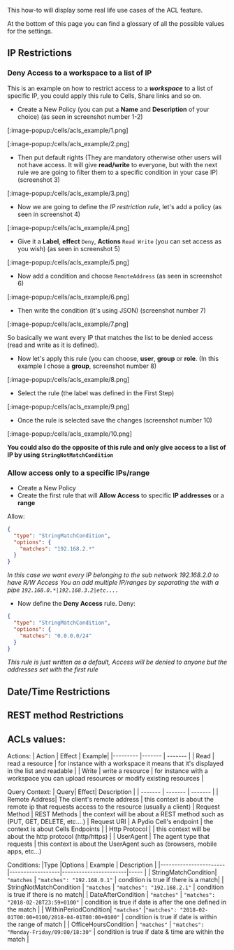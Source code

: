 This how-to will display some real life use cases of the ACL feature.

At the bottom of this page you can find a glossary of all the possible values for the settings.

## IP Restrictions

### Deny Access to a workspace to a list of IP

This is an example on how to restrict access to a **_workspace_** to a list of specific IP,
you could apply this rule to Cells, Share links and so on.

- Create a New Policy (you can put a **Name** and **Description** of your choice) (as seen in screenshot number 1-2)

[:image-popup:/cells/acls_example/1.png]

[:image-popup:/cells/acls_example/2.png]

- Then put default rights (They are mandatory otherwise other users will not have access. It will give **read/write** to everyone, but with the next rule we are going to filter them to a specific condition in your case IP) (screenshot 3)

[:image-popup:/cells/acls_example/3.png]

- Now we are going to define the _IP restriction rule_, let's add a policy (as seen in screenshot 4)

[:image-popup:/cells/acls_example/4.png]

- Give it a **Label**, **effect** `Deny`, **Actions** `Read Write` (you can set access as you wish) (as seen in screenshot 5)

[:image-popup:/cells/acls_example/5.png]

- Now add a condition and choose `RemoteAddress` (as seen in screenshot 6)

[:image-popup:/cells/acls_example/6.png]

- Then write the condition (it's using JSON) (screenshot number 7)


[:image-popup:/cells/acls_example/7.png]

So basically we want every IP that matches the list to be denied access (read and write as it is defined).

- Now let's apply this rule (you can choose, **user**, **group** or **role**. (In this example I chose a **group**, screenshot number 8)

[:image-popup:/cells/acls_example/8.png]

- Select the rule (the label was defined in the First Step)

[:image-popup:/cells/acls_example/9.png]

- Once the rule is selected save the changes (screenshot number 10)

[:image-popup:/cells/acls_example/10.png]


**You could also do the opposite of this rule and only give access to a list of IP by using `StringNotMatchCondition`**



### Allow access only to a specific IPs/range

- Create a New Policy
- Create the first rule that will **Allow Access** to specific **IP addresses** or a **range**

Allow:

```json
{
  "type": "StringMatchCondition",
  "options": {
    "matches": "192.168.2.*"
  }
}
```

_In this case we want every IP belonging to the sub network 192.168.2.0 to have R/W Access_
_You an add multiple IP/ranges by separating the with a pipe `192.168.0.*|192.168.3.2|etc....`_

- Now define the **Deny Access** rule.
Deny:

```json
{
  "type": "StringMatchCondition",
  "options": {
    "matches": "0.0.0.0/24"
  }
}
```

_This rule is just written as a default, Access will be denied to anyone but the addresses set with the first rule_

## Date/Time Restrictions

<!--TODO-->


## REST method Restrictions

<!--TODO-->

## ACLs values:

Actions:
| Action | Effect | Example|
|--------- |------- | ------- |
| Read | read a resource | for instance with a workspace it means that it's displayed in the list and readable |
| Write | write a resource | for instance with a workspace you can upload resources or modify existing resources |

Query Context:
| Query| Effect| Description |
| ------- | ------- | ------- |
| Remote Address| The client's remote address | this context is about the remote ip that requests access to the resource (usually a client)
| Request Method | REST Methods | the context will be about a REST method such as (PUT, GET, DELETE, etc....)
| Request URI | A Pydio Cell's endpoint | the context is about Cells Endpoints |
| Http Protocol | | this context will be about the http protocol (http/https) |
| UserAgent | The agent type that requests | this context is about the UserAgent such as (browsers, mobile apps, etc...)



Conditions:
|Type   |Options   | Example  |  Description |
|-----------------------|------------------|-----------------------|----- |
| StringMatchCondition| `"matches`  | `"matches": "192.168.0.1"` | condition is true if there is a match|
| StringNotMatchCondition  | `"matches`  | `"matches": "192.168.2.1"`  | condition is true if there is no match|
| DateAfterCondition  | `"matches"` | `"matches": "2018-02-28T23:59+0100"` | condition is true if date is after the one defined in the match |
| WithinPeriodCondition| `"matches"` |`"matches": "2018-02-01T00:00+0100/2018-04-01T00:00+0100"` | condition is true if date is within the range of match |
| OfficeHoursCondition | `"matches"` | `"matches": "Monday-Friday/09:00/18:30"` | condition is true if date & time are within the match |

